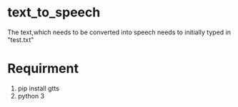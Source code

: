 # text_to_speech
The text,which needs to be converted into  speech needs to initially typed in "test.txt"



# Requirment
1. pip install gtts
2. python 3 
